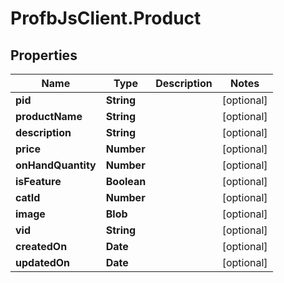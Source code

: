 # ProfbJsClient.Product

## Properties
Name | Type | Description | Notes
------------ | ------------- | ------------- | -------------
**pid** | **String** |  | [optional] 
**productName** | **String** |  | [optional] 
**description** | **String** |  | [optional] 
**price** | **Number** |  | [optional] 
**onHandQuantity** | **Number** |  | [optional] 
**isFeature** | **Boolean** |  | [optional] 
**catId** | **Number** |  | [optional] 
**image** | **Blob** |  | [optional] 
**vid** | **String** |  | [optional] 
**createdOn** | **Date** |  | [optional] 
**updatedOn** | **Date** |  | [optional] 
